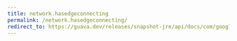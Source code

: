 ```yaml
---
title: network.hasedgeconnecting
permalink: /network.hasedgeconnecting/
redirect_to: https://guava.dev/releases/snapshot-jre/api/docs/com/google/common/graph/Network.html#hasEdgeConnecting-N-N-
---
```

